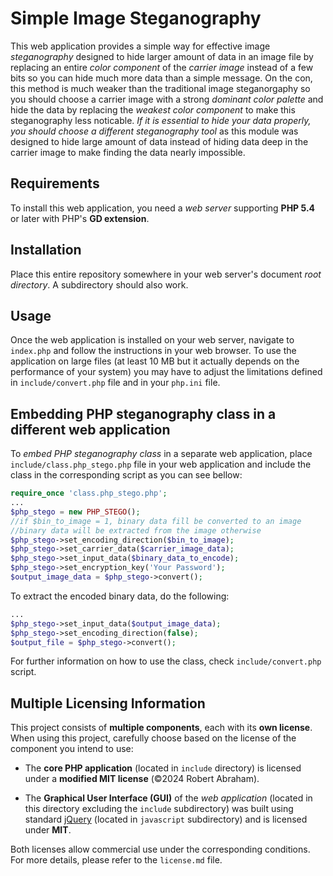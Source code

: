 # Simple Image Steganography

This web application provides a simple way for effective image _steganography_ designed to hide larger amount of data in an image file by replacing an entire _color component_ of the _carrier image_ instead of a few bits so you can hide much more data than a simple message. On the con, this method is much weaker than the traditional image steganorgaphy so you should choose a carrier image with a strong _dominant color palette_ and hide the data by replacing the _weakest color component_ to make this steganography less noticable. _If it is essential to hide your data properly, you should choose a different steganography tool_ as this module was designed to hide large amount of data instead of hiding data deep in the carrier image to make finding the data nearly impossible.

## Requirements

To install this web application, you need a _web server_ supporting **PHP 5.4** or later with PHP's **GD extension**.

## Installation

Place this entire repository somewhere in your web server's document _root directory_. A subdirectory should also work.

## Usage

Once the web application is installed on your web server, navigate to `index.php` and follow the instructions in your web browser. To use the application on large files (at least 10 MB but it actually depends on the performance of your system) you may have to adjust the limitations defined in `include/convert.php` file and in your `php.ini` file.

## Embedding PHP steganography class in a different web application

To _embed PHP steganography class_ in a separate web application, place `include/class.php_stego.php` file in your web application and include the class in the corresponding script as you can see bellow:

```php
require_once 'class.php_stego.php';
...
$php_stego = new PHP_STEGO();
//if $bin_to_image = 1, binary data fill be converted to an image
//binary data will be extracted from the image otherwise
$php_stego->set_encoding_direction($bin_to_image);
$php_stego->set_carrier_data($carrier_image_data);
$php_stego->set_input_data($binary_data_to_encode);
$php_stego->set_encryption_key('Your Password');
$output_image_data = $php_stego->convert();
```

To extract the encoded binary data, do the following:

```php
...
$php_stego->set_input_data($output_image_data);
$php_stego->set_encoding_direction(false);
$output_file = $php_stego->convert();
```

For further information on how to use the class, check `include/convert.php` script.

## Multiple Licensing Information

This project consists of **multiple components**, each with its **own license**. When using this project, carefully choose based on the license of the component you intend to use:

- The **core PHP application** (located in `include` directory) is licensed under a **modified MIT license** (©2024 Robert Abraham).

- The **Graphical User Interface (GUI)** of the *web application* (located in this directory excluding the `include` subdirectory) was built using standard [jQuery](https://jquery.com/) (located in `javascript` subdirectory) and is licensed under **MIT**.

Both licenses allow commercial use under the corresponding conditions. For more details, please refer to the `license.md` file.
